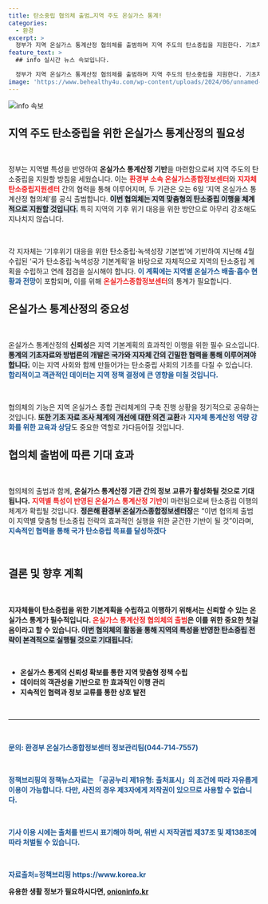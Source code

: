 ```yaml
---
title: 탄소중립 협의체 출범…지역 주도 온실가스 통계!
categories:
  - 환경
excerpt: >
  정부가 지역 온실가스 통계산정 협의체를 출범하며 지역 주도의 탄소중립을 지원한다. 기초자료 조사와 협력으로 맞춤형 통계 기반이 마련돼, 효과적인 탄소중립 실현을 기대할 수 있다.
feature_text: >
  ## info 실시간 뉴스 속보입니다.

  정부가 지역 온실가스 통계산정 협의체를 출범하며 지역 주도의 탄소중립을 지원한다. 기초자료 조사와 협력으로 맞춤형 통계 기반이 마련돼, 효과적인 탄소중립 실현을 기대할 수 있다.
image: 'https://www.behealthy4u.com/wp-content/uploads/2024/06/unnamed-file.png'
---
```


<p><img src="https://www.behealthy4u.com/wp-content/uploads/2024/06/unnamed-file.png" alt="info 속보" /></p>

<h2 data-ke-size="size26">지역 주도 탄소중립을 위한 온실가스 통계산정의 필요성</h2>

<p data-ke-size="size16">&nbsp;</p>

<p>정부는 지역별 특성을 반영하여 <b>온실가스 통계산정 기반</b>을 마련함으로써 지역 주도의 탄소중립을 지원할 방침을 세웠습니다. 이는 <b><span style="color: #ee2323;">환경부 소속 온실가스종합정보센터</span></b>와 <b><span style="color: #ee2323;">지자체 탄소중립지원센터</span></b> 간의 협력을 통해 이루어지며, 두 기관은 오는 6일 ‘지역 온실가스 통계산정 협의체’를 공식 출범합니다. <b><span style="background-color: #21538527;">이번 협의체는 지역 맞춤형의 탄소중립 이행을 체계적으로 지원할 것입니다.</span></b> 특히 지역의 기후 위기 대응을 위한 방안으로 아무리 강조해도 지나치지 않습니다. </p>

<p data-ke-size="size16">&nbsp;</p>

<p>각 지자체는 ‘기후위기 대응을 위한 탄소중립·녹색성장 기본법’에 기반하여 지난해 4월 수립된 ‘국가 탄소중립·녹색성장 기본계획’을 바탕으로 자체적으로 지역의 탄소중립 계획을 수립하고 연례 점검을 실시해야 합니다. <b><span style="color: #1a5490;">이 계획에는 지역별 온실가스 배출·흡수 현황과 전망</span></b>이 포함되며, 이를 위해 <b><span style="color: #ee2323;">온실가스종합정보센터</span></b>의 통계가 필요합니다. </p>

<h2 data-ke-size="size26">온실가스 통계산정의 중요성</h2>

<p data-ke-size="size16">&nbsp;</p>

<p>온실가스 통계산정의 <b>신뢰성</b>은 지역 기본계획의 효과적인 이행을 위한 필수 요소입니다. <b><span style="background-color: #21538527;">통계의 기초자료와 방법론의 개발은 국가와 지자체 간의 긴밀한 협력을 통해 이루어져야 합니다.</span></b> 이는 지역 사회와 함께 만들어가는 탄소중립 사회의 기초를 다질 수 있습니다. <b><span style="color: #1a5490;">합리적이고 객관적인 데이터는 지역 정책 결정에 큰 영향을 미칠 것입니다.</span></b></p>

<p data-ke-size="size16">&nbsp;</p>

<p>협의체의 기능은 지역 온실가스 종합 관리체계의 구축 진행 상황을 정기적으로 공유하는 것입니다. <b><span style="background-color: #21538527;">또한 기초 자료 조사 체계의 개선에 대한 의견 교환</span></b>과 <b><span style="color: #1a5490;">지자체 통계산정 역량 강화를 위한 교육과 상담</span></b>도 중요한 역할로 가다듬어질 것입니다. </p>

<h2 data-ke-size="size26">협의체 출범에 따른 기대 효과</h2>

<p data-ke-size="size16">&nbsp;</p>

<p>협의체의 출범과 함께, <b>온실가스 통계산정 기관 간의 정보 교류가 활성화될 것으로 기대됩니다.</b> <b><span style="color: #ee2323;">지역별 특성이 반영된 온실가스 통계산정 기반</span></b>이 마련됨으로써 탄소중립 이행의 체계가 확립될 것입니다. <b><span style="background-color: #21538527;">정은해 환경부 온실가스종합정보센터장</span></b>은 “이번 협의체 출범이 지역별 맞춤형 탄소중립 전략의 효과적인 실행을 위한 굳건한 기반이 될 것”이라며, <b><span style="color: #1a5490;">지속적인 협력을 통해 국가 탄소중립 목표를 달성하겠다</span></b고 강조했습니다.</p>

<p data-ke-size="size16">&nbsp;</p>

<h2 data-ke-size="size26">결론 및 향후 계획</h2>

<p data-ke-size="size16">&nbsp;</p>

<p>지자체들이 탄소중립을 위한 기본계획을 수립하고 이행하기 위해서는 신뢰할 수 있는 온실가스 통계가 필수적입니다. <b><span style="color: #ee2323;">온실가스 통계산정 협의체의 출범</span></b>은 이를 위한 중요한 첫걸음이라고 할 수 있습니다. <b><span style="background-color: #21538527;">이번 협의체의 활동을 통해 지역의 특성을 반영한 탄소중립 전략이 본격적으로 실행될 것으로 기대됩니다.</span></b> </p>

<p data-ke-size="size16">&nbsp;</p>

<ul>
    <li><b>온실가스 통계의 신뢰성 확보</b>를 통한 지역 맞춤형 정책 수립</li>
    <li><b>데이터의 객관성</b>을 기반으로 한 효과적인 이행 관리</li>
    <li><b>지속적인 협력과 정보 교류</b>를 통한 상호 발전</li>
</ul>

<p data-ke-size="size16">&nbsp;</p>

<hr />

<p data-ke-size="size16">&nbsp;</p> 

<p><span style="color: #1a5490;">문의: 환경부 온실가스종합정보센터 정보관리팀(044-714-7557)</span></p>

<p data-ke-size="size16">&nbsp;</p> 

<p><span style="color: #1a5490;">정책브리핑의 정책뉴스자료는 「공공누리 제1유형: 출처표시」의 조건에 따라 자유롭게 이용이 가능합니다. 다만, 사진의 경우 제3자에게 저작권이 있으므로 사용할 수 없습니다.</span></p>

<p data-ke-size="size16">&nbsp;</p> 

<p><span style="color: #1a5490;">기사 이용 시에는 출처를 반드시 표기해야 하며, 위반 시 저작권법 제37조 및 제138조에 따라 처벌될 수 있습니다.</span></p>

<p data-ke-size="size16">&nbsp;</p> 

<p><span style="color: #1a5490;">자료출처=정책브리핑 https://www.korea.kr</span></p>
유용한 생활 정보가 필요하시다면, <a href="https://onioninfo.kr" rel="dofollow">onioninfo.kr</a>


